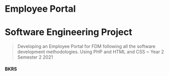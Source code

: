 # Employee Portal

# Software Engineering Project
>Developing an Employee Portal for FDM following all the software development methodologies.
Using PHP and HTML and CSS
~ Year 2 Semester 2 2021

#### BKRS
